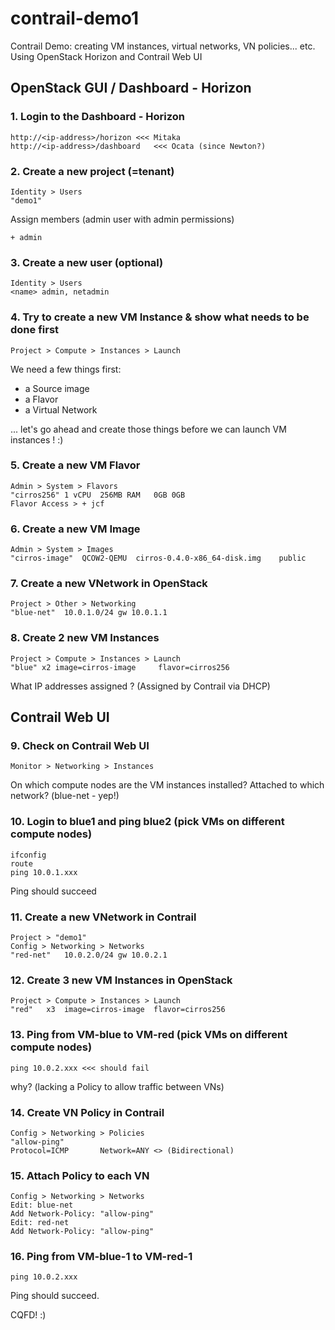 # contrail-demo1
Contrail Demo: creating VM instances, virtual networks, VN policies... etc. Using OpenStack Horizon and Contrail Web UI

## OpenStack GUI / Dashboard - Horizon

### 1. Login to the Dashboard - Horizon
```
http://<ip-address>/horizon	<<< Mitaka
http://<ip-address>/dashboard	<<< Ocata (since Newton?)
```

### 2. Create a new project (=tenant)
```
Identity > Users
"demo1"
```
Assign members (admin user with admin permissions)
```
+ admin
```

### 3. Create a new user (optional)
```
Identity > Users
<name> admin, netadmin 
```

### 4. Try to create a new VM Instance & show what needs to be done first
```
Project > Compute > Instances > Launch
```
We need a few things first:
- a Source image
- a Flavor
- a Virtual Network

... let's go ahead and create those things before we can launch VM instances ! :)

### 5. Create a new VM Flavor 
```
Admin > System > Flavors
"cirros256"	1 vCPU	256MB RAM	0GB	0GB
Flavor Access > + jcf
```

### 6. Create a new VM Image
```
Admin > System > Images
"cirros-image"	QCOW2-QEMU	cirros-0.4.0-x86_64-disk.img	public
```

### 7. Create a new VNetwork in OpenStack
```
Project > Other > Networking
"blue-net"	10.0.1.0/24	gw 10.0.1.1
```

### 8. Create 2 new VM Instances
```
Project > Compute > Instances > Launch
"blue" x2 image=cirros-image	 flavor=cirros256
```
What IP addresses assigned ?
(Assigned by Contrail via DHCP)

## Contrail Web UI

### 9. Check on Contrail Web UI
```
Monitor > Networking > Instances
```
On which compute nodes are the VM instances installed?
Attached to which network? 
(blue-net - yep!)

### 10. Login to blue1 and ping blue2 (pick VMs on different compute nodes)
```
ifconfig
route
ping 10.0.1.xxx
```
Ping should succeed

### 11. Create a new VNetwork in Contrail
```
Project > "demo1"	
Config > Networking > Networks
"red-net"	10.0.2.0/24	gw 10.0.2.1
```

### 12. Create 3 new VM Instances in OpenStack
```
Project > Compute > Instances > Launch
"red"	x3	image=cirros-image	flavor=cirros256
```

### 13. Ping from VM-blue to VM-red (pick VMs on different compute nodes)
```
ping 10.0.2.xxx	<<< should fail 
```
why? 
(lacking a Policy to allow traffic between VNs)

### 14. Create VN Policy in Contrail
```
Config > Networking > Policies
"allow-ping"
Protocol=ICMP		Network=ANY <> (Bidirectional)
```

### 15. Attach Policy to each VN
```
Config > Networking > Networks 
Edit: blue-net
Add Network-Policy: "allow-ping"
Edit: red-net
Add Network-Policy: "allow-ping"
```

### 16. Ping from VM-blue-1 to VM-red-1
```
ping 10.0.2.xxx 
```
Ping should succeed.

CQFD! :)
